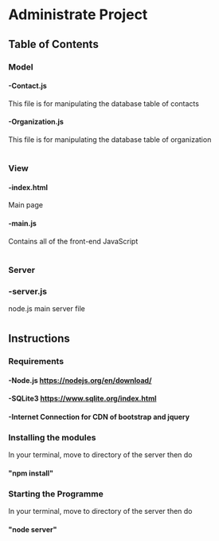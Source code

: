 # Administrate Project
## Table of Contents
### Model
#### -Contact.js
This file is for manipulating the database table of contacts
#### -Organization.js
This file is for manipulating the database table of organization
#
### View
#### -index.html
Main page
#### -main.js
Contains all of the front-end JavaScript
#
### Server
### -server.js
node.js main server file
#
## Instructions
### Requirements
#### -Node.js https://nodejs.org/en/download/
#### -SQLite3 https://www.sqlite.org/index.html
#### -Internet Connection for CDN of bootstrap and jquery
### Installing the modules
In your terminal, move to directory of the server then do 
#### "npm install" 
### Starting the Programme
In your terminal, move to directory of the server then do
#### "node server"
